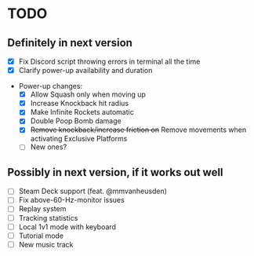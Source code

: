 # TODO

## Definitely in next version
- [x] Fix Discord script throwing errors in terminal all the time
- [x] Clarify power-up availability and duration
- Power-up changes:
    - [x] Allow Squash only when moving up
    - [x] Increase Knockback hit radius
    - [x] Make Infinite Rockets automatic
    - [x] Double Poop Bomb damage
    - [x] ~~Remove knockback/increase friction on~~ Remove movements when activating Exclusive Platforms
    - [ ] New ones?

## Possibly in next version, if it works out well
- [ ] Steam Deck support (feat. @mmvanheusden)
- [ ] Fix above-60-Hz-monitor issues
- [ ] Replay system
- [ ] Tracking statistics
- [ ] Local 1v1 mode with keyboard
- [ ] Tutorial mode
- [ ] New music track
